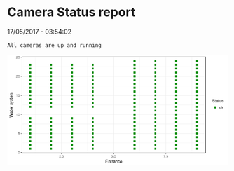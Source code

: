 Camera Status report
================
17/05/2017 - 03:54:02

    All cameras are up and running

![](camreport_files/figure-markdown_github/unnamed-chunk-2-1.png)
